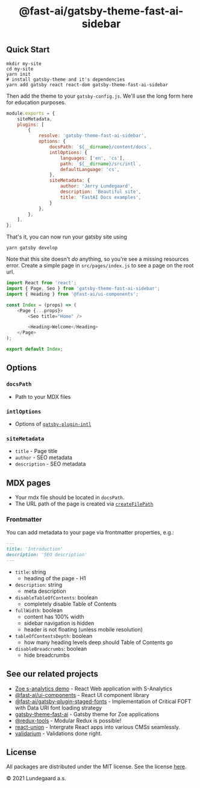 <h1 align="center">@fast-ai/gatsby-theme-fast-ai-sidebar</h1>

#

## Quick Start

```shell
mkdir my-site
cd my-site
yarn init
# install gatsby-theme and it's dependencies
yarn add gatsby react react-dom gatsby-theme-fast-ai-sidebar
```

Then add the theme to your `gatsby-config.js`. We'll use the long form
here for education purposes.

```js
module.exports = {
	siteMetadata,
	plugins: [
		{
			resolve: 'gatsby-theme-fast-ai-sidebar',
			options: {
				docsPath: `${__dirname}/content/docs`,
				intlOptions: {
					languages: ['en', 'cs'],
					path: `${__dirname}/src/intl`,
					defaultLanguage: 'cs',
				},
				siteMetadata: {
					author: 'Jerry Lundegaard',
					description: 'Beautiful site',
					title: 'FastAI Docs examples',
				}
			},
		},
	],
};
```

That's it, you can now run your gatsby site using

```shell
yarn gatsby develop
```

Note that this site doesn't _do_ anything, so you're see a missing
resources error. Create a simple page in `src/pages/index.js` to see a
page on the root url.

```js
import React from 'react';
import { Page, Seo } from 'gatsby-theme-fast-ai-sidebar';
import { Heading } from '@fast-ai/ui-components';

const Index = (props) => (
	<Page {...props}>
		<Seo title="Home" />

		<Heading>Welcome</Heading>
	</Page>
);

export default Index;
```

## Options

### `docsPath`
- Path to your MDX files

### `intlOptions`
- Options of [`gatsby-plugin-intl`](https://github.com/wiziple/gatsby-plugin-intl)

### `siteMetadata`

- `title` - Page title
- `author` - SEO metadata
- `description` - SEO metadata

## MDX pages
- Your mdx file should be located in `docsPath`.
- The URL path of the page is created via [`createFilePath`](https://www.gatsbyjs.com/plugins/gatsby-source-filesystem/#createfilepath)

### Frontmatter

You can add metadata to your page via frontmatter properties, e.g.:

```markdown
---
title: 'Introduction'
description: 'SEO description'
---
```

- `title`: string
	- heading of the page - H1
- `description`: string
	- meta description 
- `disableTableOfContents`: boolean
	- completely disable Table of Contents
- `fullWidth`: boolean
	- content has 100% width
	- sidebar navigation is hidden
	- header is not floating (unless mobile resolution)
- `tableOfContentsDepth`: boolean
	- how many heading levels deep should Table of Contents go
- `disableBreadcrumbs`: boolean
	- hide breadcrumbs

## See our related projects

- [Zoe s-analytics demo](https://github.com/lundegaard/fast-ai-zoe-demo) - React Web application with S-Analytics
- [@fast-ai/ui-components](https://github.com/lundegaard/gatsby-theme-fast-ai/tree/master/packages/ui-components) - React UI component library
- [@fast-ai/gatsby-plugin-staged-fonts](https://github.com/lundegaard/gatsby-theme-fast-ai/tree/master/packages/gatsby-plugin-staged-fonts) - Implementation of Critical FOFT with Data URI font loading strategy
- [gatsby-theme-fast-ai](https://github.com/lundegaard/gatsby-theme-fast-ai) - Gatsby theme for Zoe applications
- [@redux-tools](https://github.com/lundegaard/redux-tools) - Modular Redux is possible!
- [react-union](https://github.com/lundegaard/react-union) - Intergrate React apps into various CMSs seamlessly.
- [validarium](https://github.com/lundegaard/validarium) - Validations done right.

## License

All packages are distributed under the MIT license. See the license [here](https://github.com/lundegaard/gatsby-theme-fast-ai/blob/master/LICENSE).

© 2021 Lundegaard a.s.
